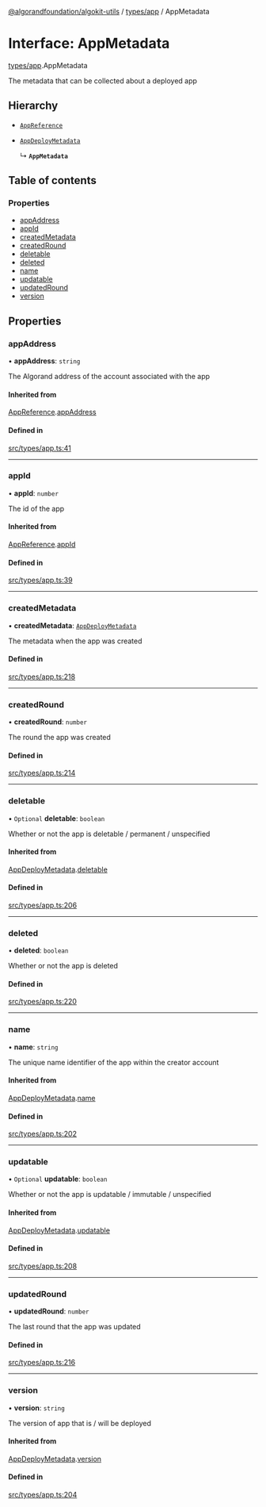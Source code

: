 [@algorandfoundation/algokit-utils](../README.md) / [types/app](../modules/types_app.md) / AppMetadata

# Interface: AppMetadata

[types/app](../modules/types_app.md).AppMetadata

The metadata that can be collected about a deployed app

## Hierarchy

- [`AppReference`](types_app.AppReference.md)

- [`AppDeployMetadata`](types_app.AppDeployMetadata.md)

  ↳ **`AppMetadata`**

## Table of contents

### Properties

- [appAddress](types_app.AppMetadata.md#appaddress)
- [appId](types_app.AppMetadata.md#appid)
- [createdMetadata](types_app.AppMetadata.md#createdmetadata)
- [createdRound](types_app.AppMetadata.md#createdround)
- [deletable](types_app.AppMetadata.md#deletable)
- [deleted](types_app.AppMetadata.md#deleted)
- [name](types_app.AppMetadata.md#name)
- [updatable](types_app.AppMetadata.md#updatable)
- [updatedRound](types_app.AppMetadata.md#updatedround)
- [version](types_app.AppMetadata.md#version)

## Properties

### appAddress

• **appAddress**: `string`

The Algorand address of the account associated with the app

#### Inherited from

[AppReference](types_app.AppReference.md).[appAddress](types_app.AppReference.md#appaddress)

#### Defined in

[src/types/app.ts:41](https://github.com/algorandfoundation/algokit-utils-ts/blob/main/src/types/app.ts#L41)

___

### appId

• **appId**: `number`

The id of the app

#### Inherited from

[AppReference](types_app.AppReference.md).[appId](types_app.AppReference.md#appid)

#### Defined in

[src/types/app.ts:39](https://github.com/algorandfoundation/algokit-utils-ts/blob/main/src/types/app.ts#L39)

___

### createdMetadata

• **createdMetadata**: [`AppDeployMetadata`](types_app.AppDeployMetadata.md)

The metadata when the app was created

#### Defined in

[src/types/app.ts:218](https://github.com/algorandfoundation/algokit-utils-ts/blob/main/src/types/app.ts#L218)

___

### createdRound

• **createdRound**: `number`

The round the app was created

#### Defined in

[src/types/app.ts:214](https://github.com/algorandfoundation/algokit-utils-ts/blob/main/src/types/app.ts#L214)

___

### deletable

• `Optional` **deletable**: `boolean`

Whether or not the app is deletable / permanent / unspecified

#### Inherited from

[AppDeployMetadata](types_app.AppDeployMetadata.md).[deletable](types_app.AppDeployMetadata.md#deletable)

#### Defined in

[src/types/app.ts:206](https://github.com/algorandfoundation/algokit-utils-ts/blob/main/src/types/app.ts#L206)

___

### deleted

• **deleted**: `boolean`

Whether or not the app is deleted

#### Defined in

[src/types/app.ts:220](https://github.com/algorandfoundation/algokit-utils-ts/blob/main/src/types/app.ts#L220)

___

### name

• **name**: `string`

The unique name identifier of the app within the creator account

#### Inherited from

[AppDeployMetadata](types_app.AppDeployMetadata.md).[name](types_app.AppDeployMetadata.md#name)

#### Defined in

[src/types/app.ts:202](https://github.com/algorandfoundation/algokit-utils-ts/blob/main/src/types/app.ts#L202)

___

### updatable

• `Optional` **updatable**: `boolean`

Whether or not the app is updatable / immutable / unspecified

#### Inherited from

[AppDeployMetadata](types_app.AppDeployMetadata.md).[updatable](types_app.AppDeployMetadata.md#updatable)

#### Defined in

[src/types/app.ts:208](https://github.com/algorandfoundation/algokit-utils-ts/blob/main/src/types/app.ts#L208)

___

### updatedRound

• **updatedRound**: `number`

The last round that the app was updated

#### Defined in

[src/types/app.ts:216](https://github.com/algorandfoundation/algokit-utils-ts/blob/main/src/types/app.ts#L216)

___

### version

• **version**: `string`

The version of app that is / will be deployed

#### Inherited from

[AppDeployMetadata](types_app.AppDeployMetadata.md).[version](types_app.AppDeployMetadata.md#version)

#### Defined in

[src/types/app.ts:204](https://github.com/algorandfoundation/algokit-utils-ts/blob/main/src/types/app.ts#L204)
